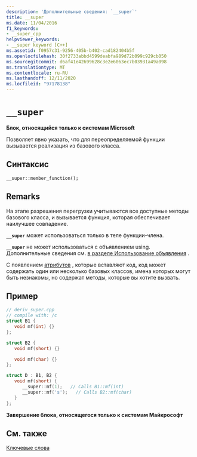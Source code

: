 ```yaml
---
description: 'Дополнительные сведения: `__super`'
title: __super
ms.date: 11/04/2016
f1_keywords:
- __super_cpp
helpviewer_keywords:
- __super keyword [C++]
ms.assetid: f0957c31-9256-405b-b402-cad182404b5f
ms.openlocfilehash: 30f2733abbd4599deabfa989d72b099c929cb050
ms.sourcegitcommit: d6af41e42699628c3e2e6063ec7b03931a49a098
ms.translationtype: MT
ms.contentlocale: ru-RU
ms.lasthandoff: 12/11/2020
ms.locfileid: "97178138"
---
```

# `__super`

**Блок, относящийся только к системам Microsoft**

Позволяет явно указать, что для переопределяемой функции вызывается реализация из базового класса.

## <a name="syntax"></a>Синтаксис

```
__super::member_function();
```

## <a name="remarks"></a>Remarks

На этапе разрешения перегрузки учитываются все доступные методы базового класса, и вызывается функция, которая обеспечивает наилучшее совпадение.

**`__super`** может использоваться только в теле функции-члена.

**`__super`** не может использоваться с объявлением using. Дополнительные сведения см. [в разделе Использование объявления](../cpp/using-declaration.md) .

С появлением [атрибутов](../windows/attributes/attributes-alphabetical-reference.md) , которые вставляют код, код может содержать один или несколько базовых классов, имена которых могут быть незнакомы, но содержат методы, которые вы хотите вызвать.

## <a name="example"></a>Пример

```cpp
// deriv_super.cpp
// compile with: /c
struct B1 {
   void mf(int) {}
};

struct B2 {
   void mf(short) {}

   void mf(char) {}
};

struct D : B1, B2 {
   void mf(short) {
      __super::mf(1);   // Calls B1::mf(int)
      __super::mf('s');   // Calls B2::mf(char)
   }
};
```

**Завершение блока, относящегося только к системам Майкрософт**

## <a name="see-also"></a>См. также

[Ключевые слова](../cpp/keywords-cpp.md)
